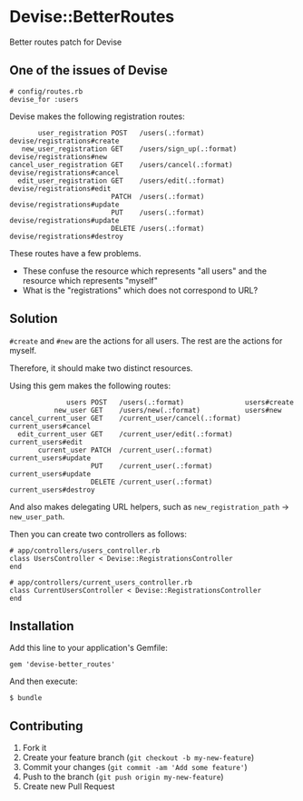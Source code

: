 # Devise::BetterRoutes

Better routes patch for Devise

## One of the issues of Devise

    # config/routes.rb
    devise_for :users

Devise makes the following registration routes:

           user_registration POST   /users(.:format)         devise/registrations#create
       new_user_registration GET    /users/sign_up(.:format) devise/registrations#new
    cancel_user_registration GET    /users/cancel(.:format)  devise/registrations#cancel
      edit_user_registration GET    /users/edit(.:format)    devise/registrations#edit
                             PATCH  /users(.:format)         devise/registrations#update
                             PUT    /users(.:format)         devise/registrations#update
                             DELETE /users(.:format)         devise/registrations#destroy

These routes have a few problems.

* These confuse the resource which represents "all users" and the resource which represents "myself"
* What is the "registrations" which does not correspond to URL?

## Solution

`#create` and `#new` are the actions for all users.
The rest are the actions for myself.

Therefore, it should make two distinct resources.


Using this gem makes the following routes:

                  users POST   /users(.:format)               users#create
               new_user GET    /users/new(.:format)           users#new
    cancel_current_user GET    /current_user/cancel(.:format) current_users#cancel
      edit_current_user GET    /current_user/edit(.:format)   current_users#edit
           current_user PATCH  /current_user(.:format)        current_users#update
                        PUT    /current_user(.:format)        current_users#update
                        DELETE /current_user(.:format)        current_users#destroy

And also makes delegating URL helpers, such as `new_registration_path` -> `new_user_path`.

Then you can create two controllers as follows:

    # app/controllers/users_controller.rb
    class UsersController < Devise::RegistrationsController
    end

    # app/controllers/current_users_controller.rb
    class CurrentUsersController < Devise::RegistrationsController
    end


## Installation

Add this line to your application's Gemfile:

    gem 'devise-better_routes'

And then execute:

    $ bundle


## Contributing

1. Fork it
2. Create your feature branch (`git checkout -b my-new-feature`)
3. Commit your changes (`git commit -am 'Add some feature'`)
4. Push to the branch (`git push origin my-new-feature`)
5. Create new Pull Request
